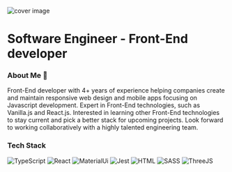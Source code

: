 ![cover image]([https://user-images.githubusercontent.com/21110469/171112068-26e89966-ce59-4d84-8bb5-40b78c60c630.jpeg](https://media-exp1.licdn.com/dms/image/C4E16AQEQ0jgBM7jajg/profile-displaybackgroundimage-shrink_350_1400/0/1653043897200?e=1659571200&v=beta&t=sQIVHriGgG3s24kze6FAZVm9lAVNbO4wnyVevDa5FpQ))



# Software Engineer - Front-End developer 

### About Me 🦔
Front-End developer with 4+ years of experience helping companies create and maintain responsive web design and mobile apps focusing on Javascript development. Expert in Front-End technologies, such as Vanilla.js and React.js. Interested in learning other Front-End technologies to stay current and pick a better stack for upcoming projects. Look forward to working collaboratively with a highly talented engineering team.

###  Tech Stack
![TypeScript](https://img.shields.io/badge/TypeScript-007ACC?style=for-the-badge&logo=typescript&logoColor=white
) ![React](https://img.shields.io/badge/React-20232A?style=for-the-badge&logo=react&logoColor=61DAFB
) ![MaterialUi](https://img.shields.io/badge/Material%20UI-007FFF?style=for-the-badge&logo=mui&logoColor=white
) ![Jest](https://img.shields.io/badge/Jest-C21325?style=for-the-badge&logo=jest&logoColor=white
) ![HTML](https://img.shields.io/badge/HTML5-E34F26?style=for-the-badge&logo=html5&logoColor=white
) ![SASS](https://img.shields.io/badge/Sass-CC6699?style=for-the-badge&logo=sass&logoColor=white
) ![ThreeJS](https://img.shields.io/badge/ThreeJs-black?style=for-the-badge&logo=three.js&logoColor=white
) 



<!---
alas1n/alas1n is a ✨ special ✨ repository because its `README.md` (this file) appears on your GitHub profile.
You can click the Preview link to take a look at your changes.
--->
